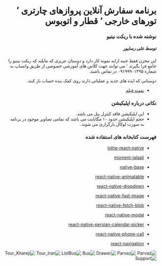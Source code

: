 <div  dir="rtl">

# برنامه سفارش آنلاین پروازهای چارتری ٬ تورهای خارجی ٬ قطار و اتوبوس

### نوشته شده با ریکت نیتیو

##### توسط علی رساپور

این مخزن فقط جنبه ارایه نمونه کار دارد و دوستان عزیزی که مایلند که ریکت نیتیو را جامع فرا بگیرند ٬ می توانند جهت کلاس های آموزشی خصوصی از طریق واتساپ به شماره ۰۹۱۹۹۹۰۱۴۹۵ در تماس باشند.

دوستانی که ایده های جدید و عملیاتی دارند روی کمک بنده حساب باز کنند.

- [نمونه فیلم](https://github.com/alirasapour/Travel-React-Native-App/blob/master/Movie.mp4)

### نکاتی درباره اپلیکیشن

- این اپلیکیشن فاقد کنترل پنل می باشد.
- حجم اپلیکیشن حدود ۱۰ مگابایت می باشد که تمامی تصاویر موجود در برنامه به صورت لوکال بارگزاری می شوند.

### فهرست کتابخانه های استفاده شده

- [lottie-react-native](https://www.npmjs.com/package/lottie-react-native)
- [moment-jalaali](https://github.com/jalaali/moment-jalaali)
- [native-base](https://nativebase.io)
- [react-native-animatable](https://github.com/oblador/react-native-animatable)
- [react-native-dropdown](react-native-dropdown)
- [react-native-fast-image](https://github.com/DylanVann/react-native-fast-image)
- [react-native-fetch-blob](https://github.com/wkh237/react-native-fetch-blob)
- [react-native-modal](https://github.com/react-native-community/react-native-modal)
- [react-native-persian-calendar-picker](https://github.com/rghorbani/react-native-persian-calendar-picker)

- [react-native-phone-call](react-native-phone-call)
- [react-navigation](https://reactnavigation.org)

![Parvaz](https://github.com/alirasapour/Travel-React-Native-App/blob/master/Parvaz.png)
![Parvaz](https://github.com/alirasapour/Travel-React-Native-App/blob/master/Parvaz%202.png)
![Drawer](https://github.com/alirasapour/Travel-React-Native-App/blob/master/Drawer.png)
![Bus](https://github.com/alirasapour/Travel-React-Native-App/blob/master/Bus.png)
![ListBus](https://github.com/alirasapour/Travel-React-Native-App/blob/master/ListBus.png)
![Tour_Iran](https://github.com/alirasapour/Travel-React-Native-App/blob/master/Tour_Iran.png)
![Tour_Khareji](https://github.com/alirasapour/Travel-React-Native-App/blob/master/Tour_Khareji.png)
![Support](https://github.com/alirasapour/Travel-React-Native-App/blob/master/Support.png)

</div>
